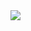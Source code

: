 
<img align="right" src="https://github-readme-stats.vercel.app/api?username=Ag0v0&show_icons=true&icon_color=CE1D2D&text_color=718096&bg_color=ffffff&hide_title=false" />
